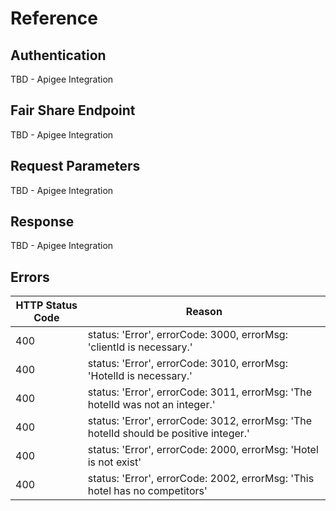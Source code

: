 
# Reference

## Authentication

TBD - Apigee Integration

## Fair Share Endpoint

TBD - Apigee Integration

## Request Parameters

TBD - Apigee Integration

## Response

TBD - Apigee Integration

## Errors

| HTTP Status Code  |  Reason |
|-------|---------|
| 400 | status: 'Error', errorCode: 3000, errorMsg: 'clientId is necessary.'    |
| 400 | status: 'Error', errorCode: 3010, errorMsg: 'HotelId is necessary.' |
| 400 | status: 'Error', errorCode: 3011, errorMsg: 'The hotelId was not an integer.'  | 
| 400 | status: 'Error', errorCode: 3012, errorMsg: 'The hotelId should be positive integer.'   |
| 400 | status: 'Error', errorCode: 2000, errorMsg: 'Hotel is not exist' |   
| 400 | status: 'Error', errorCode: 2002, errorMsg: 'This hotel has no competitors'|